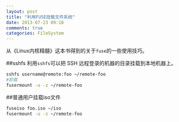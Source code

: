 ```yaml
---
layout: post
title: "利用FUSE挂载文件系统"
date: 2013-07-23 09:18
comments: true
categories: FileSystem
---
```

从《Linux内核精髓》这本书得到的关于`fuse`的一些使用技巧。

<!--more-->

##sshfs
利用`sshfs`可以把 SSH 远程登录的机器的目录挂载到本地机器上。

```bash
sshfs username@remote:foo ~/remote-foo
#卸载
fusermount -u -z ~/remote-foo
```

##普通用户挂载iso文件

```bash
fuseiso foo.iso ~/iso
fusermount -u -z ~/remote-foo
```

